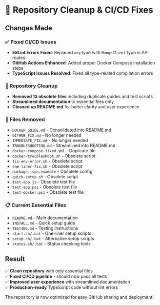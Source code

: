# 🔧 Repository Cleanup & CI/CD Fixes

## Changes Made

### ✅ Fixed CI/CD Issues
- **ESLint Errors Fixed**: Replaced `any` type with `MongoClient` type in API routes
- **GitHub Actions Enhanced**: Added proper Docker Compose installation steps
- **TypeScript Issues Resolved**: Fixed all type-related compilation errors

### 🧹 Repository Cleanup
- **Removed 13 obsolete files** including duplicate guides and test scripts
- **Streamlined documentation** to essential files only
- **Cleaned up README.md** for better clarity and user experience

### 📁 Files Removed
- `DOCKER_GUIDE.md` - Consolidated into README.md
- `GITHUB_FIX.md` - No longer needed
- `IMMEDIATE_FIX.md` - No longer needed  
- `TROUBLESHOOTING.md` - Streamlined into README.md
- `docker-compose-fixed.yml` - Duplicate file
- `docker-troubleshoot.sh` - Obsolete script
- `fix-env-error.sh` - Obsolete script
- `one-liner-fix.sh` - Obsolete script
- `package.json.example` - Obsolete config
- `quick-setup.sh` - Obsolete script
- `test-app.js` - Obsolete test file
- `test-app.ps1` - Obsolete test file
- `test-docker.ps1` - Obsolete test file

### 📋 Current Essential Files
- `README.md` - Main documentation
- `INSTALL.md` - Quick setup guide
- `TESTING.md` - Testing instructions
- `start.sh/.bat` - One-liner setup scripts
- `setup.sh/.bat` - Alternative setup scripts
- `status.sh/.bat` - Status checking tools

## Result
✅ **Clean repository** with only essential files  
✅ **Fixed CI/CD pipeline** - should now pass all tests  
✅ **Improved user experience** with streamlined documentation  
✅ **Production-ready** TypeScript code without lint errors  

The repository is now optimized for easy GitHub sharing and deployment!
